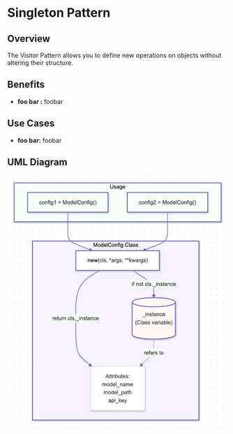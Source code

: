# Singleton Pattern

## Overview

The Visitor Pattern allows you to define new operations on objects without altering their structure.

## Benefits

- **foo bar :** foobar

## Use Cases

- **foo bar:** foobar

## UML Diagram

![Singleton Pattern](./../../../img/01_singleton.png)

